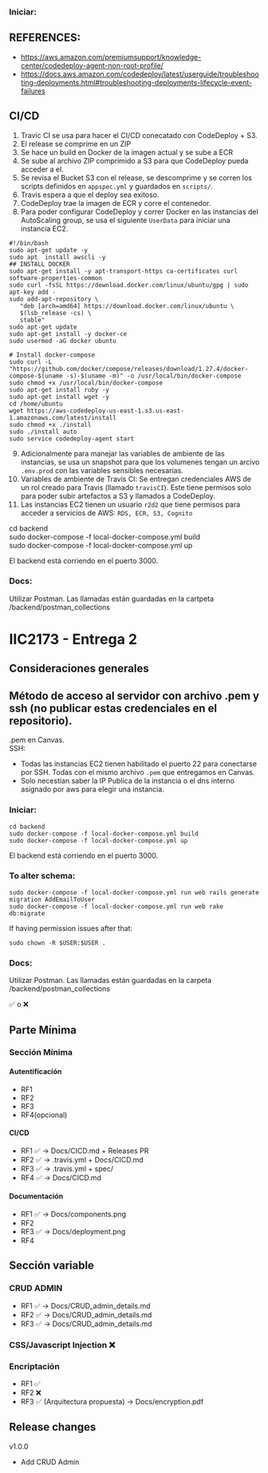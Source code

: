  ### Iniciar:
## REFERENCES: 
- https://aws.amazon.com/premiumsupport/knowledge-center/codedeploy-agent-non-root-profile/
- https://docs.aws.amazon.com/codedeploy/latest/userguide/troubleshooting-deployments.html#troubleshooting-deployments-lifecycle-event-failures

## CI/CD
1. Travic CI se usa para hacer el CI/CD conecatado con CodeDeploy + S3.
2. El release se comprime en un ZIP
3. Se hace un build en Docker de la imagen actual y se sube a ECR
4. Se sube al archivo ZIP comprimido a S3 para que CodeDeploy pueda acceder a el.
5. Se revisa el Bucket S3 con el release, se descomprime y se corren los scripts definidos en `appspec.yml` y guardados en `scripts/`.
6. Travis espera a que el deploy sea exitoso.
7. CodeDeploy trae la imagen de ECR y corre el contenedor.
8. Para poder configurar CodeDeploy y correr Docker en las instancias del AutoScaling group, se usa el siguiente `UserData` para iniciar una instancia EC2. 
```
#!/bin/bash
sudo apt-get update -y
sudo apt  install awscli -y
## INSTALL DOCKER
sudo apt-get install -y apt-transport-https ca-certificates curl software-properties-common
sudo curl -fsSL https://download.docker.com/linux/ubuntu/gpg | sudo apt-key add -
sudo add-apt-repository \
   "deb [arch=amd64] https://download.docker.com/linux/ubuntu \
   $(lsb_release -cs) \
   stable"
sudo apt-get update
sudo apt-get install -y docker-ce
sudo usermod -aG docker ubuntu

# Install docker-compose
sudo curl -L "https://github.com/docker/compose/releases/download/1.27.4/docker-compose-$(uname -s)-$(uname -m)" -o /usr/local/bin/docker-compose
sudo chmod +x /usr/local/bin/docker-compose
sudo apt-get install ruby -y
sudo apt-get install wget -y
cd /home/ubuntu
wget https://aws-codedeploy-us-east-1.s3.us-east-1.amazonaws.com/latest/install
sudo chmod +x ./install
sudo ./install auto
sudo service codedeploy-agent start
```
9. Adicionalmente para manejar las variables de ambiente de las instancias, se usa un snapshot para que los volumenes tengan un arcivo `.env.prod` con las variables sensibles necesarias. 
10. Variables de ambiente de Travis CI: Se entregan credenciales AWS de un rol creado para Travis (llamado `travisCI`). Este tiene permisos solo para poder subir artefactos a S3 y llamados a CodeDeploy. 
11. Las instancias EC2 tienen un usuario `r2d2` que tiene permisos para acceder a servicios de AWS: `RDS, ECR, S3, Cognito` 

cd backend  
sudo docker-compose -f local-docker-compose.yml build  
sudo docker-compose -f local-docker-compose.yml up  


El backend está corriendo en el puerto 3000.

 ### Docs:

 Utilizar Postman. Las llamadas están guardadas en la cartpeta /backend/postman_collections

# IIC2173 - Entrega 2
## Consideraciones generales
## Método de acceso al servidor con archivo .pem y ssh (no publicar estas credenciales en el repositorio).
.pem en Canvas.  
SSH: 
- Todas las instancias EC2 tienen habilitado el puerto 22 para conectarse por SSH. Todas con el mismo archivo `.pem` que entregamos en Canvas. 
- Solo necestian saber la IP Publica de la instancia o el dns interno asignado por aws para elegir una instancia. 

 ### Iniciar:
```
cd backend  
sudo docker-compose -f local-docker-compose.yml build  
sudo docker-compose -f local-docker-compose.yml up  
```

El backend está corriendo en el puerto 3000.

### To alter schema:
```
sudo docker-compose -f local-docker-compose.yml run web rails generate migration AddEmailToUser  
sudo docker-compose -f local-docker-compose.yml run web rake db:migrate  
```
If having permission issues after that:  
```
sudo chown -R $USER:$USER .
```
 ### Docs:

 Utilizar Postman. Las llamadas están guardadas en la carpeta /backend/postman_collections


✅ o ❌
## Parte Mínima

### Sección Mínima

#### Autentificación

* RF1
* RF2
* RF3
* RF4(opcional)

#### CI/CD

* RF1 ✅ -> Docs/CICD.md + Releases PR
* RF2 ✅ -> .travis.yml + Docs/CICD.md 
* RF3 ✅ -> .travis.yml + spec/
* RF4 ✅ -> Docs/CICD.md

#### Documentación

* RF1 ✅ -> Docs/components.png
* RF2
* RF3 ✅ -> Docs/deployment.png
* RF4

## Sección variable

### CRUD ADMIN
* RF1 ✅ -> Docs/CRUD_admin_details.md
* RF2 ✅ -> Docs/CRUD_admin_details.md
* RF3 ✅ -> Docs/CRUD_admin_details.md

### CSS/Javascript Injection ❌

### Encriptación
* RF1 ✅
* RF2 ❌
* RF3 ✅ (Arquitectura propuesta) -> Docs/encryption.pdf

## Release changes
v1.0.0
 - Add CRUD Admin